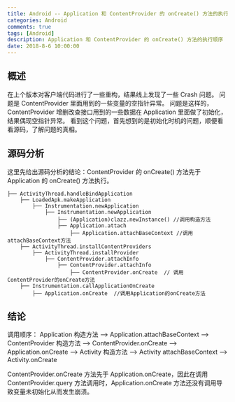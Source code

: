 ```yaml
---
title: Android -- Application 和 ContentProvider 的 onCreate() 方法的执行顺序
categories: Android
comments: true
tags: [Android]
description: Application 和 ContentProvider 的 onCreate() 方法的执行顺序
date: 2018-8-6 10:00:00
---
```


## 概述

在上个版本对客户端代码进行了一些重构，结果线上发现了一些 Crash 问题。
问题是 ContentProvider 里面用到的一些变量的空指针异常。
问题是这样的，ContentProvider 增删改查接口用到的一些数据在 Application 里面做了初始化，结果偶现空指针异常。
看到这个问题，首先想到的是初始化时机的问题，顺便看看源码，了解问题的真相。

## 源码分析

这里先给出源码分析的结论：ContentProvider 的 onCreate() 方法先于 Application 的 onCreate() 方法执行。 

```
├── ActivityThread.handleBindApplication
    ├── LoadedApk.makeApplication
        ├── Instrumentation.newApplication
            ├── Instrumentation.newApplication
                ├── (Application)clazz.newInstance() //调用构造方法
                ├── Application.attach
                    ├── Application.attachBaseContext //调用attachBaseContext方法
    ├── ActivityThread.installContentProviders
        ├── ActivityThread.installProvider
            ├── ContentProvider.attachInfo
                ├── ContentProvider.attachInfo
                    ├── ContentProvider.onCreate  // 调用 ContentProvider的onCreate方法
    ├── Instrumentation.callApplicationOnCreate
        ├── Application.onCreate  //调用Application的onCreate方法
```


## 结论

调用顺序：
Application 构造方法 --> Application.attachBaseContext --> ContentProvider 构造方法 --> ContentProvider.onCreate --> Application.onCreate --> Activity 构造方法 --> Activity attachBaseContext --> Activity.onCreate

ContentProvider.onCreate 方法先于 Application.onCreate，因此在调用 ContentProvider.query 方法调用时，Application.onCreate 方法还没有调用导致变量未初始化从而发生崩溃。
